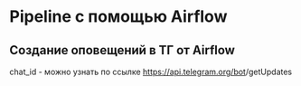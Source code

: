 # Pipeline с помощью Airflow 

## Создание оповещений в ТГ от Airflow 
chat_id - можно узнать по ссылке https://api.telegram.org/bot<YourBOTToken>/getUpdates
   
